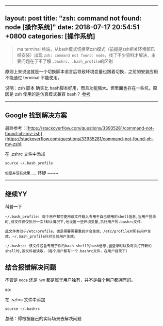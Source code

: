 

---
layout: post
title:  "zsh: command not found: node [操作系统]"
date:   2018-07-17 20:54:51 +0800
categories: [操作系统]
---

> ma terminal 终端，从bash模式切换至zsh模式（前提是zsh相关环境都已经安装）出现 `zsh: command not found: node`，找了不少资料才解决，主要问题在于不了解 `.bashrc`、`.bash_profile`的区别


原则上来说这就是一个切换脚本语言后导致环境变量也跟着切换，之前的安装应用不能通过 terminal 不能使用。

说明：zsh 脚本 确实比 bash脚本好用，而且功能强大。但里面也存在一些坑，原因是 zsh 使用的是仿真模式兼容 bash？ [参考](https://www.xshell.net/shell/bash_zsh.html)

---

## Google 找到解决方案

最终参考：[https://stackoverflow.com/questions/33935281/command-not-found-oh-my-zsh](https://stackoverflow.com/questions/33935281/command-not-found-oh-my-zsh)


在 .zshrc 文件中添加

```
source ~/.bash_profile
```

`但是并没有效果`.....  怀疑 ~~~~

---

## 继续YY

科普一下

```
~/.bash_profile: 每个用户都可使用该文件输入专用于自己使用的shell信息,当用户登录时,该文件仅仅执行一次!默认情况下,他设置一些环境变量,执行用户的.bashrc文件.

此文件类似于/etc/profile，也是需要需要重启才会生效，/etc/profile对所有用户生效，~/.bash_profile只对当前用户生效。

~/.bashrc: 该文件包含专用于你的bash shell的bash信息,当登录时以及每次打开新的shell时,该文件被读取.（每个用户都有一个.bashrc文件，在用户目录下）

```


## 结合报错解决问题

不管是 `node` 还是 `nvm` 都是属于用户独有，并不是每个用户都拥有的。

so:

在 .szhrc 文件中添加
```
source ~/.bashrc
```


总结：得根据自己的实际场景去解决问题




